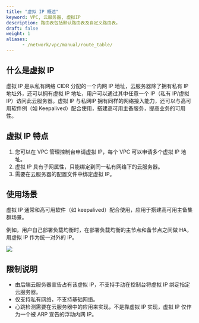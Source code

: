 ```yaml
---
title: "虚拟 IP 概述"
keyword: VPC, 云服务器, 虚拟IP
description: 路由表包括默认路由表及自定义路由表。
draft: false
weight: 1
aliases:
      - /network/vpc/manual/route_table/
---
```


## 什么是虚拟 IP

虚拟 IP 是从私有网络 CIDR 分配的一个内网 IP 地址，云服务器除了拥有私有 IP 地址外，还可以拥有虚拟 IP 地址，用户可以通过其中任意一个 IP（私有 IP/虚拟 IP）访问此云服务器。虚拟 IP 与私网IP 拥有同样的网络接入能力，还可以与高可用软件例（如 Keepalived）配合使用，搭建高可用主备服务，提高业务的可用性。

## 虚拟 IP 特点

1. 您可以在 VPC 管理控制台申请虚拟 IP，每个 VPC 可以申请多个虚拟 IP 地址。
2. 虚拟 IP 具有子网属性，只能绑定到同一私有网络下的云服务器。
3. 需要在云服务器的配置文件中绑定虚拟 IP。

## 使用场景

虚拟 IP 通常和高可用软件（如 keepalived）配合使用，应用于搭建高可用主备集群场景。

例如，用户自己部署负载均衡时，在部署负载均衡的主节点和备节点之间做 HA，用虚拟 IP 作为统一对外的 IP。

![](../../../_images/vip.svg)

## 限制说明

- 由后端云服务器宣告占有该虚拟 IP，不支持手动在控制台将虚拟 IP 绑定指定云服务器。
- 仅支持私有网络，不支持基础网络。
- 心跳检测需要在云服务器中的应用来实现，不是靠虚拟 IP 实现，虚拟 IP 仅作为一个被 ARP 宣告的浮动内网 IP。
